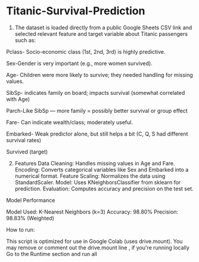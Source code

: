 # Titanic-Survival-Prediction

1. The dataset is loaded directly from a public Google Sheets CSV link and selected relevant feature  and target variable about Titanic passengers such as:

Pclass- Socio-economic class (1st, 2nd, 3rd) is highly predictive.

Sex-Gender is very important (e.g., more women survived).

Age- Children were more likely to survive; they needed handling for missing values.

SibSp- indicates family on board; impacts survival (somewhat correlated with Age)

Parch-Like SibSp — more family = possibly better survival or group effect

Fare- Can indicate wealth/class; moderately useful.

Embarked- Weak predictor alone, but still helps a bit (C, Q, S had different survival rates)

Survived (target)


2. Features
Data Cleaning: Handles missing values in Age and Fare.
Encoding: Converts categorical variables like Sex and Embarked into a numerical format.
Feature Scaling: Normalizes the data using StandardScaler.
Model: Uses KNeighborsClassifier from sklearn for prediction.
Evaluation: Computes accuracy and precision on the test set.




Model Performance

Model Used: K-Nearest Neighbors (k=3)
Accuracy: 98.80%
Precision: 98.83% (Weighted)



How to run: 

This script is optimized for use in Google Colab (uses drive.mount). You may remove or comment out the drive.mount line , if you're running locally
Go to the Runtime section and run all 
